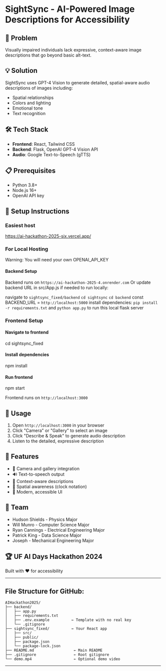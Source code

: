 # SightSync - AI-Powered Image Descriptions for Accessibility

## 🎯 Problem
Visually impaired individuals lack expressive, context-aware image descriptions that go beyond basic alt-text.

## 💡 Solution
SightSync uses GPT-4 Vision to generate detailed, spatial-aware audio descriptions of images including:
- Spatial relationships
- Colors and lighting
- Emotional tone
- Text recognition

## 🛠️ Tech Stack
- **Frontend**: React, Tailwind CSS
- **Backend**: Flask, OpenAI GPT-4 Vision API
- **Audio**: Google Text-to-Speech (gTTS)

## 📋 Prerequisites
- Python 3.8+
- Node.js 16+
- OpenAI API key

## 🚀 Setup Instructions
### Easiest host
https://ai-hackathon-2025-six.vercel.app/

### For Local Hosting
Warning: You will need your own OPENAI_API_KEY
#### Backend Setup
Backend runs on `https://ai-hackathon-2025-4.onrender.com`
Or update backend URL in src/App.js if needed to run locally: 

navigate to `sightsync_fixed/backend`
`cd sightsync`
`cd backend`
const BACKEND_URL = `http://localhost:5000`
install dependencies: `pip install -r requirements.txt`
and `python app.py` to run this local flask server


### Frontend Setup
#### Navigate to frontend
cd sightsync_fixed

#### Install dependencies
npm install

#### Run frontend
npm start

Frontend runs on `http://localhost:3000` 

## 📱 Usage
1. Open `http://localhost:3000` in your browser
2. Click "Camera" or "Gallery" to select an image
3. Click "Describe & Speak" to generate audio description
4. Listen to the detailed, expressive description

## 🎨 Features
- 📸 Camera and gallery integration
- 🔊 Text-to-speech output
- 🎯 Context-aware descriptions
- 📍 Spatial awareness (clock notation)
- 🎨 Modern, accessible UI

## 👥 Team
- Hudson Shields - Physics Major
- Will Munro - Computer Science Major
- Ryan Cannings - Electrical Engineering Major
- Patrick King - Data Science Major
- Joseph - Mechanical Engineering Major

## 🏆 UF AI Days Hackathon 2024
Built with ❤️ for accessibility

---

## File Structure for GitHub:
```
AIHackathon2025/
├── backend/
│   ├── app.py
│   ├── requirements.txt
│   ├── .env.example          ← Template with no real key
│   └── .gitignore
├── sightsync_fixed/          ← Your React app
│   ├── src/
│   ├── public/
│   ├── package.json
│   └── package-lock.json
├── README.md                  ← Main README
├── .gitignore                 ← Root gitignore
└── demo.mp4                   ← Optional demo video
```

---
